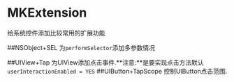 # MKExtension
给系统控件添加比较常用的扩展功能

##NSObject+SEL 
为`performSelector`添加多参数情况

##UIView+Tap
为UIView添加点击事件.**注意:**是要实现点击方法默认`userInteractionEnabled = YES`
##UIButton+TapScope
控制UIButton点击范围.


